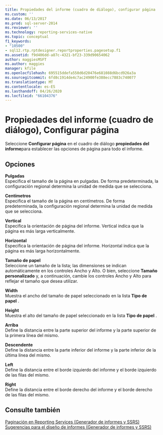 ```yaml
---
title: Propiedades del informe (cuadro de diálogo), configurar página | Microsoft Docs
ms.custom: ''
ms.date: 06/13/2017
ms.prod: sql-server-2014
ms.reviewer: ''
ms.technology: reporting-services-native
ms.topic: conceptual
f1_keywords:
- "10500"
- sql12.rtp.rptdesigner.reportproperties.pagesetup.f1
ms.assetid: f9d406dd-a87c-4321-bf23-339d90654062
author: maggiesMSFT
ms.author: maggies
manager: kfile
ms.openlocfilehash: 695515ddefa550d6d20476e681088d6bcd926a3a
ms.sourcegitcommit: 6fd8c1914de4c7ac24900fe388ecc7883c740077
ms.translationtype: MT
ms.contentlocale: es-ES
ms.lasthandoff: 04/26/2020
ms.locfileid: "66104376"
---
```

# <a name="report-properties-dialog-box-page-setup"></a>Propiedades del informe (cuadro de diálogo), Configurar página
  Seleccione **Configurar página** en el cuadro de diálogo **propiedades del informe**para establecer las opciones de página para todo el informe.  
  
## <a name="options"></a>Opciones  
 **Pulgadas**  
 Especifica el tamaño de la página en pulgadas. De forma predeterminada, la configuración regional determina la unidad de medida que se selecciona.  
  
 **Centímetros**  
 Especifica el tamaño de la página en centímetros. De forma predeterminada, la configuración regional determina la unidad de medida que se selecciona.  
  
 **Vertical**  
 Especifica la orientación de página del informe. Vertical indica que la página es más larga verticalmente.  
  
 **Horizontal**  
 Especifica la orientación de página del informe. Horizontal indica que la página es más larga horizontalmente.  
  
 **Tamaño de papel**  
 Seleccione un tamaño de la lista; las dimensiones se indican automáticamente en los controles Ancho y Alto. O bien, seleccione **Tamaño personalizado** y, a continuación, cambie los controles Ancho y Alto para reflejar el tamaño que desea utilizar.  
  
 **Width**  
 Muestra el ancho del tamaño de papel seleccionado en la lista **Tipo de papel** .  
  
 **Height**  
 Muestra el alto del tamaño de papel seleccionado en la lista **Tipo de papel** .  
  
 **Arriba**  
 Define la distancia entre la parte superior del informe y la parte superior de la primera línea del mismo.  
  
 **Descendente**  
 Define la distancia entre la parte inferior del informe y la parte inferior de la última línea del mismo.  
  
 **Left**  
 Define la distancia entre el borde izquierdo del informe y el borde izquierdo de las filas del mismo.  
  
 **Right**  
 Define la distancia entre el borde derecho del informe y el borde derecho de las filas del mismo.  
  
## <a name="see-also"></a>Consulte también  
 [Paginación en Reporting Services &#40;Generador de informes y SSRS&#41;](report-design/pagination-in-reporting-services-report-builder-and-ssrs.md)   
 [Sugerencias para el diseño de informes &#40;Generador de informes y SSRS&#41;](report-design/report-design-tips-report-builder-and-ssrs.md)  
  
  
